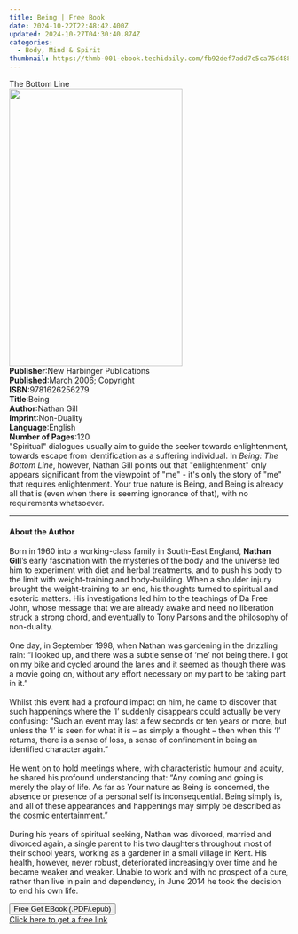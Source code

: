 ```yaml
---
title: Being | Free Book
date: 2024-10-22T22:48:42.400Z
updated: 2024-10-27T04:30:40.874Z
categories:
  - Body, Mind & Spirit
thumbnail: https://thmb-001-ebook.techidaily.com/fb92def7add7c5ca75d48825ad0422a50b6d3aa63c4fe2c33a5c9464d264c99c.jpg
---
```

<main id="book-container">
  <div class="flex flex-col">
    <div class="book-brief flex-1 py-6 px-4 sm:p-6 md:py-10 md:px-8">
      <!-- brief-->
      <div class="book-brief-main">The Bottom Line</div>
    </div>
    <div
      class="book-meta-info flex-1 grid gap-4 col-start-1 col-end-3 row-start-1 sm:mb-6 sm:grid-cols-4 lg:gap-6 lg:col-start-2 lg:row-end-6 lg:row-span-6 lg:mb-0"
    >
      <div
        class="book-meta-info-left place-content-center mt-4 p-4 text-sm leading-6 col-start-2 col-span-2 dark:text-slate-400"
      >
        <img
          class="w-full h-500 object-cover rounded-lg sm:h-255 sm:col-span-2 lg:col-span-full"
          src="https://img-001-ebook.techidaily.com/35b82eaac6326f230906cd7b9cb29678f2c61f7277717d9af0a47bf20ad1d3b8.jpg"
          alt=""
          width="312"
          height="500"
        />
      </div>
      <div
        class="book-meta-info-right mt-2 col-start-1 row-start-2 col-span-3 self-center"
      >
        <!-- meta data  -->
        <div class="flex flex-col px-4 md:px-8">
          <div class="flex-1">
            <strong>Publisher</strong>:<span class="px-2"
              >New Harbinger Publications</span
            >
          </div>
          <div class="flex-1">
            <strong>Published</strong>:<span class="px-2"
              >March 2006; Copyright</span
            >
          </div>
          <div class="flex-1">
            <strong>ISBN</strong>:<span class="px-2">9781626256279</span>
          </div>
          <div class="flex-1">
            <strong>Title</strong>:<span class="px-2">Being</span>
          </div>
          <div class="flex-1">
            <strong>Author</strong>:<span class="px-2">Nathan Gill</span>
          </div>
          <div class="flex-1">
            <strong>Imprint</strong>:<span class="px-2">Non-Duality</span>
          </div>
          <div class="flex-1">
            <strong>Language</strong>:<span class="px-2">English</span>
          </div>
          <div class="flex-1">
            <strong>Number of Pages</strong>:<span class="px-2">120</span>
          </div>
        </div>
      </div>
    </div>
    <div class="book-description flex-1 py-6 px-4 sm:p-6 md:py-10 md:px-8">
      <div class="book-description-main">
        <div accordion-content="" id="description">
          "Spiritual" dialogues usually aim to guide the seeker towards
          enlightenment, towards escape from identification as a suffering
          individual. In <i>Being: The Bottom Line</i>, however, Nathan Gill
          points out that "enlightenment" only appears significant from the
          viewpoint of "me" - it's only the story of "me" that requires
          enlightenment. Your true nature is Being, and Being is already all
          that is (even when there is seeming ignorance of that), with no
          requirements whatsoever.
        </div>
      </div>
    </div>
    <div class="book-excerpts flex-1 py-6 px-4 sm:p-6 md:py-10 md:px-8">
      <!-- excerpts-->
      <div class="book-excerpts-main">
        <hr />
        <h4 class="placeholder placeholder-heading">
          <span>About the Author</span>
        </h4>
        <p>
          Born in 1960 into a working-class family in South-East England,
          <b>Nathan Gill</b>’s early fascination with the mysteries of the body
          and the universe led him to experiment with diet and herbal
          treatments, and to push his body to the limit with weight-training and
          body-building. When a shoulder injury brought the weight-training to
          an end, his thoughts turned to spiritual and esoteric matters. His
          investigations led him to the teachings of Da Free John, whose message
          that we are already awake and need no liberation struck a strong
          chord, and eventually to Tony Parsons and the philosophy of
          non-duality.<br /><br />
          One day, in September 1998, when Nathan was gardening in the drizzling
          rain: “I looked up, and there was a subtle sense of ‘me’ not being
          there. I got on my bike and cycled around the lanes and it seemed as
          though there was a movie going on, without any effort necessary on my
          part to be taking part in it.”<br /><br />
          Whilst this event had a profound impact on him, he came to discover
          that such happenings where the ‘I’ suddenly disappears could actually
          be very confusing: “Such an event may last a few seconds or ten years
          or more, but unless the ‘I’ is seen for what it is – as simply a
          thought – then when this ‘I’ returns, there is a sense of loss, a
          sense of confinement in being an identified character again.”<br /><br />
          He went on to hold meetings where, with characteristic humour and
          acuity, he shared his profound understanding that: “Any coming and
          going is merely the play of life. As far as Your nature as Being is
          concerned, the absence or presence of a personal self is
          inconsequential. Being simply is, and all of these appearances and
          happenings may simply be described as the cosmic entertainment.”<br /><br />
          During his years of spiritual seeking, Nathan was divorced, married
          and divorced again, a single parent to his two daughters throughout
          most of their school years, working as a gardener in a small village
          in Kent. His health, however, never robust, deteriorated increasingly
          over time and he became weaker and weaker. Unable to work and with no
          prospect of a cure, rather than live in pain and dependency, in June
          2014 he took the decision to end his own life.
        </p>
      </div>
    </div>
    <div
      class="book-about-author flex-1 py-6 px-4 sm:p-6 md:py-10 md:px-8"
    ></div>
    <div class="book-free-get flex-1 py-6 px-4 sm:p-6 md:py-10 md:px-8">
      <button
        id="btn-free-get"
        class="bg-blue-500 hover:bg-blue-700 text-white font-bold py-2 px-4 rounded"
      >
        Free Get EBook (.PDF/.epub)
      </button>
      <div id="countdown-display" class="px-2 text-lg mt-2"></div>
      <a
        id="free-link"
        class="hidden bg-blue-500 hover:bg-blue-700 text-white font-bold py-2 px-4 rounded"
        href="https://www.ebooks.com/en-us/book/2544835/being/nathan-gill/"
        target="_blank"
        >Click here to get a free link</a
      >
    </div>
    <script>
      let countdownTime = 0;
      let countdownInterval = null;
      document
        .getElementById('btn-free-get')
        .addEventListener('click', startCountdown);
      function startCountdown() {
        countdownTime = new Date().getTime() + 60000 * 3;
        countdownInterval = setInterval(updateCountdown, 1000);
        document.getElementById('btn-free-get').disabled = true;
        document
          .getElementById('btn-free-get')
          .classList.add('bg-gray-500', 'cursor-not-allowed');
      }
      function updateCountdown() {
        let currentTime = new Date().getTime();
        let timeLeft = countdownTime - currentTime;
        let secondsLeft = Math.floor(timeLeft / 1000);
        document.getElementById('countdown-display').innerHTML =
          `Remaining time: ${secondsLeft} seconds.`;
        if (secondsLeft <= 0) {
          clearInterval(countdownInterval);
          document.getElementById('btn-free-get').classList.add('hidden');
          document.getElementById('free-link').classList.remove('hidden');
          document.getElementById('countdown-display').innerHTML = '';
        }
      }
    </script>
  </div>
</main>

<ins class="adsbygoogle"
      style="display:block"
      data-ad-client="ca-pub-7571918770474297"
      data-ad-slot="8358498916"
      data-ad-format="auto"
      data-full-width-responsive="true"></ins>
    
